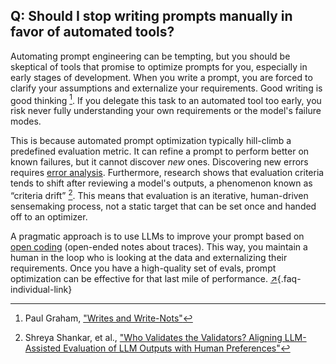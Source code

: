 ## Q: Should I stop writing prompts manually in favor of automated tools?

Automating prompt engineering can be tempting, but you should be skeptical of tools that promise to optimize prompts for you, especially in  early stages of development. When you write a prompt, you are forced to clarify your assumptions and externalize your requirements. Good writing is good thinking [^2].  If you delegate this task to an automated tool too early, you risk never fully understanding your own requirements or the model's failure modes.

This is because automated prompt optimization typically hill-climb a predefined evaluation metric. It can refine a prompt to perform better on known failures, but it cannot discover *new* ones. Discovering new errors requires [error analysis](/blog/posts/evals-faq/why-is-error-analysis-so-important-in-llm-evals-and-how-is-it-performed.html). Furthermore, research shows that evaluation criteria tends to shift after reviewing a model's outputs, a phenomenon known as “criteria drift” [^3]. This means that evaluation is an iterative, human-driven sensemaking process, not a static target that can be set once and handed off to an optimizer.

A pragmatic approach is to use LLMs to improve your prompt based on [open coding](/blog/posts/evals-faq/why-is-error-analysis-so-important-in-llm-evals-and-how-is-it-performed.html) (open-ended notes about traces). This way, you maintain a human in the loop who is looking at the data and externalizing their requirements. Once you have a high-quality set of evals, prompt optimization can be effective for that last mile of performance. [↗](/blog/posts/evals-faq/should-i-stop-writing-prompts-manually-in-favor-of-automated-tools.html){.faq-individual-link}

[^2]: Paul Graham, ["Writes and Write-Nots"](https://paulgraham.com/writes.html)
[^3]: Shreya Shankar, et al., ["Who Validates the Validators? Aligning LLM-Assisted Evaluation of LLM Outputs with Human Preferences"](https://arxiv.org/abs/2404.12272)
